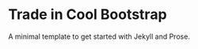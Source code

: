 Trade in Cool Bootstrap
=================

A minimal template to get started with Jekyll and Prose.
